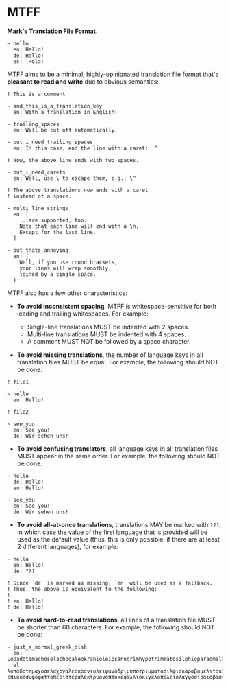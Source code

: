 # MTFF

**Mark's Translation File Format.**

```
~ hello
  en: Hello!
  de: Hallo!
  es: ¡Hola!
```

MTFF aims to be a minimal, highly-opinionated translation file format that's **pleasant to read and write** due to obvious semantics:

```
! This is a comment
```

```
~ and_this_is_a_translation_key
  en: With a translation in English!
```

```
~ trailing_spaces
  en: Will be cut off automatically.
```

```
~ but_i_need_trailing_spaces
  en: In this case, end the line with a caret:  ^

! Now, the above line ends with two spaces.
```

```
~ but_i_need_carets
  en: Well, use \ to escape them, e.g.: \^

! The above translations now ends with a caret
! instead of a space.
```

```
~ multi_line_strings
  en: [
‎    ...are supported, too.
‎    Note that each line will end with a \n.
    Except for the last line.
‎  ]
```

```
~ but_thats_annoying
  en: (
    Well, if you use round brackets,
    your lines will wrap smoothly,
    joined by a single space.
  )
```

MTFF also has a few other characteristics:

* **To avoid inconsistent spacing**, MTFF is whitespace-sensitive for both leading and trailing whitespaces. For example:

  * Single-line translations MUST be indented with 2 spaces.
  * Multi-line translations MUST be indented with 4 spaces.
  * A comment MUST NOT be followed by a space character.

* **To avoid missing translations**, the number of language keys in all translation files MUST be equal. For example, the following should NOT be done:

```
! file1

~ hello
  en: Hello!
```

```
! file2

~ see_you
  en: See you!
  de: Wir sehen uns!
```

* **To avoid confusing translators**, all language keys in all translation files MUST appear in the same order. For example, the following should NOT be done:

```
~ hello
  de: Hallo!
  en: Hello!

~ see_you
  en: See you!
  de: Wir sehen uns!
```

* **To avoid all-at-once translations**, translations MAY be marked with `???`, in which case the value of the first language that is provided will be used as the default value (thus, this is only possible, if there are at least 2 different languages), for example:

```
~ hello
  en: Hello!
  de: ???

! Since `de` is marked as missing, `en` will be used as a fallback.
! Thus, the above is equivalent to the following:
!
! en: Hello!
! de: Hello!
```

* **To avoid hard-to-read translations**, all lines of a translation file MUST be shorter than 60 characters. For example, the following should NOT be done:

```
~ just_a_normal_greek_dish
  en: Lopadotemachoselachogaleokranioleipsanodrimhypotrimmatosilphioparaomelitokatakechymenokichlepikossyphophattoperisteralektryonoptekephalliokigklopeleiolagoiosiraiobaphetraganopterygo
  el: λοπαδοτεμαχοσελαχογαλεοκρανιολειψανοδριμυποτριμματοσιλφιοκαραβομελιτοκατακεχυμενοκιχλ­επικοσσυφοφαττοπεριστεραλεκτρυονοπτοκεφαλλιοκιγκλοπελειολαγῳοσιραιοβαφητραγανοπτερύγων
```
